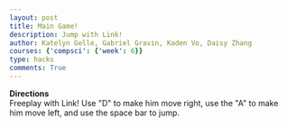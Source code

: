 ```yaml
---
layout: post
title: Main Game!
description: Jump with Link!
author: Katelyn Gelle, Gabriel Gravin, Kaden Vo, Daisy Zhang
courses: {'compsci': {'week': 6}}
type: hacks
comments: True
---
```


**Directions**  
Freeplay with Link! Use "D" to make him move right, use the "A" to make him move left, and use the space bar to jump.  

<!DOCTYPE html>
<html>
<head>
    <title>Flip or Freeze!</title>
</head>
<body>
    <canvas id="gameCanvas" width="800" height="400"></canvas>
    <script type="module">
        import { Character } from '{{site.baseurl}}/assets/js/Character.js'
        var Link = new Character('{{site.baseurl}}/images/linksprites.png', 96, 104, 100, 800 - 400, -10, .5, 2);
        // Get the canvas and its 2D rendering context
        const canvas = document.getElementById('gameCanvas');
        const ctx = canvas.getContext('2d');
        // Load the background image
        const backgroundImage = new Image();
        backgroundImage.src = '{{site.baseurl}}/images/park.jpg';
        // Function to update sprite animation
        function updateSpriteAnimation() {
            if (Link.frameX < Link.maxFrame) {
                Link.frameX++;
            } else {
                Link.frameX = 0;
            }
        }
        // Function to handle jumping when spacebar is pressed
        function jump() {
            if (!Link.isJumping) {
                Link.spriteVelocityY = Link.jumpStrength;
                Link.isJumping = true;
            }
        }
        // Function to handle moving left when a is pressed
        function moveLeft() {
            Link.isMovingLeft = true;
            Link.isIdle = false;
            Link.frameY = 5;
            Link.maxFrame = 9;
        }
        // Function to handle moving right when d is pressed
        function moveRight() {
            Link.isMovingRight = true;
            Link.isIdle = false;
            Link.frameY = 7;
            Link.maxFrame = 9;
        }
        // Function to handle idle
        function idle() {
            Link.isIdle = true;
            Link.frameY = 0;
            Link.maxFrame = 2;
        }
        // Event listener for key downs
        window.addEventListener('keydown', (event) => {
            if (event.key === ' ') {
                jump();
            } else if (event.key === 'a') {
                moveLeft();
            } else if (event.key === 'd') {
                moveRight();
            }
        });
        // Event listener for key ups
        window.addEventListener('keyup', (event) => {
            if (event.key === 'a') {
                idle();
                Link.isMovingLeft = false;
            } else if (event.key === 'd') {
                idle();
                Link.isMovingRight = false;
            }
        })
        // Game loop
        let framesPerSecond = 30;
        function gameLoop() {
            // Clear the canvas
            ctx.clearRect(0, 0, canvas.width, canvas.height);
            // Draw the background image
            ctx.drawImage(backgroundImage, 0, 0, canvas.width, canvas.height);
            // Update sprite position based on key down left and right
            if (Link.isMovingLeft) {
                Link.spriteX -= 10;
            }
            if (Link.isMovingRight) {
                Link.spriteX += 10;
            }
            // Update the sprite position based on gravity
            Link.spriteVelocityY += Link.gravity;
            Link.spriteY += Link.spriteVelocityY;
            // Check if the sprite has landed
            if (Link.spriteY >= canvas.height - Link.spriteHeight) {
                Link.spriteY = canvas.height - Link.spriteHeight;
                Link.spriteVelocityY = 0;
                Link.isJumping = false;
            }
            // Draw the current sprite frame
            ctx.drawImage(
                Link.spriteImage,
                Link.frameX * Link.spriteWidth, // Adjust the X-coordinate of the frame within the sprite sheet
                Link.frameY * Link.spriteHeight, // The Y-coordinate within the sprite sheet (assuming Y is always 0 for frames)
                Link.spriteWidth, // Width of the frame
                Link.spriteHeight, // Height of the frame
                Link.spriteX, // X-coordinate where the frame is drawn on the canvas
                Link.spriteY, // Y-coordinate where the frame is drawn on the canvas
                Link.spriteWidth, // Width of the frame when drawn on the canvas
                Link.spriteHeight // Height of the frame when drawn on the canvas
            );
            // Update sprite animation
            updateSpriteAnimation();
            // Keeps loop running
            setTimeout(function() {
            requestAnimationFrame(gameLoop);
            }, 1000 / framesPerSecond);
        }
        gameLoop();
    </script>
</body>
</html>
